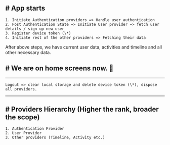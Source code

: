 ## # App starts

    1. Initiate Authentication providers => Handle user authentication
    2. Post Authentication State => Initiate User provider => fetch user details / sign up new user
    3. Register device token (\*)
    4. Initiate rest of the other providers => Fetching their data

After above steps, we have current user data, activities and timeline and all other necessary data.

## # We are on home screens now. 🤩

---

    Logout => clear local storage and delete device token (\*), dispose all providers.

---

## # Providers Hierarchy (Higher the rank, broader the scope)

    1. Authentication Provider
    2. User Provider
    3. Other providers (Timeline, Activity etc.)
